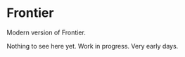 # Frontier
Modern version of Frontier.

Nothing to see here yet. Work in progress. Very early days.
